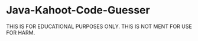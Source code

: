 # Java-Kahoot-Code-Guesser
THIS IS FOR EDUCATIONAL PURPOSES ONLY. THIS IS NOT MENT FOR USE FOR HARM.
